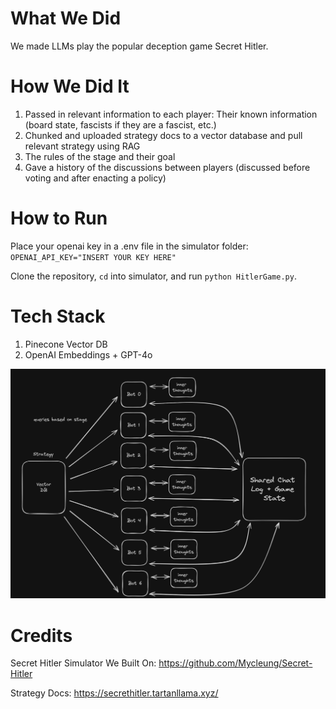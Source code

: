 # What We Did
We made LLMs play the popular deception game Secret Hitler.

# How We Did It
1. Passed in relevant information to each player: Their known information (board state, fascists if they are a fascist, etc.)
2. Chunked and uploaded strategy docs to a vector database and pull relevant strategy using RAG
3. The rules of the stage and their goal
4. Gave a history of the discussions between players (discussed before voting and after enacting a policy)

# How to Run
Place your openai key in a .env file in the simulator folder: `OPENAI_API_KEY="INSERT YOUR KEY HERE"`

Clone the repository, `cd` into simulator, and run `python HitlerGame.py`.

# Tech Stack
1. Pinecone Vector DB
2. OpenAI Embeddings + GPT-4o

![Tech Stack](techstack.png)

# Credits
Secret Hitler Simulator We Built On: https://github.com/Mycleung/Secret-Hitler

Strategy Docs: https://secrethitler.tartanllama.xyz/
